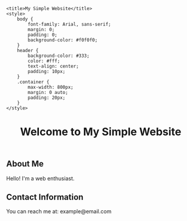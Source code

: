 <!DOCTYPE html>
<html lang="en">
<head>
    
    <title>My Simple Website</title>
    <style>
        body {
            font-family: Arial, sans-serif;
            margin: 0;
            padding: 0;
            background-color: #f0f0f0;
        }
        header {
            background-color: #333;
            color: #fff;
            text-align: center;
            padding: 10px;
        }
        .container {
            max-width: 800px;
            margin: 0 auto;
            padding: 20px;
        }
    </style>
</head>
<body>
    <header>
        <h1>Welcome to My Simple Website</h1>
    </header>
    <div class="container">
        <h2>About Me</h2>
        <p>Hello! I'm a web enthusiast.</p>
        <h2>Contact Information</h2>
        <p>You can reach me at: example@email.com</p>
    </div>
</body>
</html>
